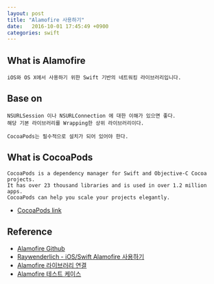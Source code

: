 ```yaml
---
layout: post
title: "Alamofire 사용하기"
date:   2016-10-01 17:45:49 +0900
categories: swift 
---
```


## What is Alamofire
```
iOS와 OS X에서 사용하기 위한 Swift 기반의 네트워킹 라이브러리입니다.
```

## Base on

```
NSURLSession 이나 NSURLConnection 에 대한 이해가 있으면 좋다.
해당 기본 라이브러리를 Wrapping한 상위 라이브러리이다.

CocoaPods는 필수적으로 설치가 되어 있어야 한다.
```
## What is CocoaPods
```
CocoaPods is a dependency manager for Swift and Objective-C Cocoa projects. 
It has over 23 thousand libraries and is used in over 1.2 million apps.
CocoaPods can help you scale your projects elegantly.
```

 - [CocoaPods link](https://cocoapods.org)

## Reference
 - [Alamofire Github](https://github.com/Alamofire/Alamofire)
 - [Raywenderlich - iOS/Swift Alamofire 사용하기](http://rhammer.tistory.com/115)
 - [Alamofire 라이브러리 연결](https://outofbedlam.github.io/swift/2016/02/04/Alamofire/)
 - [Alamofire 테스트 케이스](http://stackoverflow.com/questions/39894064/how-to-write-unit-test-for-alamofire-request-function)

